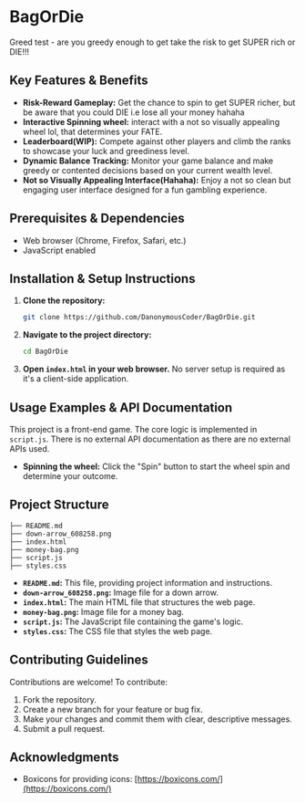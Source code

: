 # BagOrDie

Greed test - are you greedy enough to get take the risk to get SUPER rich or DIE!!!

## Key Features & Benefits

- **Risk-Reward Gameplay:** Get the chance to spin to get SUPER richer, but be aware that you could DIE i.e lose all your money hahaha
- **Interactive Spinning wheel:** interact with a not so visually appealing wheel lol, that determines your FATE.
- **Leaderboard(WIP):** Compete against other players and climb the ranks to showcase your luck and greediness level.
- **Dynamic Balance Tracking:** Monitor your game balance and make greedy or contented decisions based on your current wealth level.
- **Not so Visually Appealing Interface(Hahaha):** Enjoy a not so clean but engaging user interface designed for a fun gambling experience.

## Prerequisites & Dependencies

- Web browser (Chrome, Firefox, Safari, etc.)
- JavaScript enabled

## Installation & Setup Instructions

1.  **Clone the repository:**
    ```bash
    git clone https://github.com/DanonymousCoder/BagOrDie.git
    ```

2.  **Navigate to the project directory:**
    ```bash
    cd BagOrDie
    ```

3.  **Open `index.html` in your web browser.** No server setup is required as it's a client-side application.

## Usage Examples & API Documentation

This project is a front-end game. The core logic is implemented in `script.js`.  There is no external API documentation as there are no external APIs used.

*   **Spinning the wheel:** Click the "Spin" button to start the wheel spin and determine your outcome.

## Project Structure

```
├── README.md
├── down-arrow_608258.png
├── index.html
├── money-bag.png
├── script.js
├── styles.css
```

-   **`README.md`:** This file, providing project information and instructions.
-   **`down-arrow_608258.png`:** Image file for a down arrow.
-   **`index.html`:** The main HTML file that structures the web page.
-   **`money-bag.png`:** Image file for a money bag.
-   **`script.js`:** The JavaScript file containing the game's logic.
-   **`styles.css`:** The CSS file that styles the web page.


## Contributing Guidelines

Contributions are welcome! To contribute:

1.  Fork the repository.
2.  Create a new branch for your feature or bug fix.
3.  Make your changes and commit them with clear, descriptive messages.
4.  Submit a pull request.

## Acknowledgments

-   Boxicons for providing icons: [https://boxicons.com/](https://boxicons.com/)

